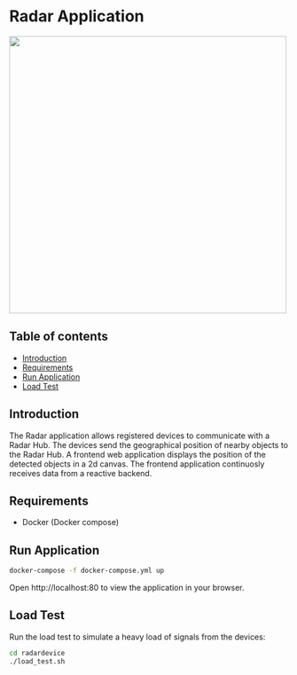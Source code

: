 # Radar Application

<img src="https://github.com/sitMCella/radar/wiki/images/radar.png" width="500">

## Table of contents

* [Introduction](#introduction)
* [Requirements](#requirements)
* [Run Application](#run-application)
* [Load Test](#load-test)

## Introduction

The Radar application allows registered devices to communicate with a Radar Hub. The devices send the geographical position of nearby objects to the Radar Hub. A frontend web application displays the position of the detected objects in a 2d canvas. The frontend application continuosly receives data from a reactive backend.

## Requirements

- Docker (Docker compose)

## Run Application

```sh
docker-compose -f docker-compose.yml up
```

Open http://localhost:80 to view the application in your browser.

## Load Test

Run the load test to simulate a heavy load of signals from the devices:

```sh
cd radardevice
./load_test.sh
```

